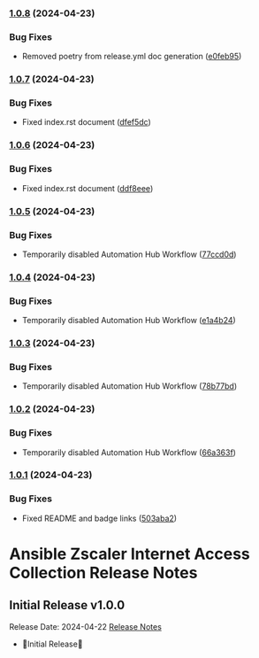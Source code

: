 ### [1.0.8](https://github.com/zscaler/ziacloud-ansible/compare/v1.0.7...v1.0.8) (2024-04-23)


### Bug Fixes

* Removed poetry from release.yml doc generation ([e0feb95](https://github.com/zscaler/ziacloud-ansible/commit/e0feb95affb02877cb2c8471dae9137f56d20ccf))

### [1.0.7](https://github.com/zscaler/ziacloud-ansible/compare/v1.0.6...v1.0.7) (2024-04-23)


### Bug Fixes

* Fixed index.rst document ([dfef5dc](https://github.com/zscaler/ziacloud-ansible/commit/dfef5dc53b63c3aa7f04bfa9809fdbcc3c06472d))

### [1.0.6](https://github.com/zscaler/ziacloud-ansible/compare/v1.0.5...v1.0.6) (2024-04-23)


### Bug Fixes

* Fixed index.rst document ([ddf8eee](https://github.com/zscaler/ziacloud-ansible/commit/ddf8eee851c2e24af6383d39e6535d8e714e51c1))

### [1.0.5](https://github.com/zscaler/ziacloud-ansible/compare/v1.0.4...v1.0.5) (2024-04-23)


### Bug Fixes

* Temporarily disabled Automation Hub Workflow ([77ccd0d](https://github.com/zscaler/ziacloud-ansible/commit/77ccd0d306de88422f0718bdfa88c888c41e3042))

### [1.0.4](https://github.com/zscaler/ziacloud-ansible/compare/v1.0.3...v1.0.4) (2024-04-23)


### Bug Fixes

* Temporarily disabled Automation Hub Workflow ([e1a4b24](https://github.com/zscaler/ziacloud-ansible/commit/e1a4b24bb0a0d669073ce79cda7d197ea73c69f7))

### [1.0.3](https://github.com/zscaler/ziacloud-ansible/compare/v1.0.2...v1.0.3) (2024-04-23)


### Bug Fixes

* Temporarily disabled Automation Hub Workflow ([78b77bd](https://github.com/zscaler/ziacloud-ansible/commit/78b77bdb1c576306d2c130784a6956e28d8224d6))

### [1.0.2](https://github.com/zscaler/ziacloud-ansible/compare/v1.0.1...v1.0.2) (2024-04-23)


### Bug Fixes

* Temporarily disabled Automation Hub Workflow ([66a363f](https://github.com/zscaler/ziacloud-ansible/commit/66a363fc3541ab8998f8bd2d0ab5acd2934f0665))

### [1.0.1](https://github.com/zscaler/ziacloud-ansible/compare/v1.0.0...v1.0.1) (2024-04-23)


### Bug Fixes

* Fixed README and badge links ([503aba2](https://github.com/zscaler/ziacloud-ansible/commit/503aba2270dee05e3515ee44276e9ce5d3ae2f3a))

# Ansible Zscaler Internet Access Collection Release Notes

## Initial Release v1.0.0

Release Date: 2024-04-22
[Release Notes](https://github.com/zscaler/ziacloud-ansible/releases/tag/1.0.0)

- 🎉Initial Release🎉
